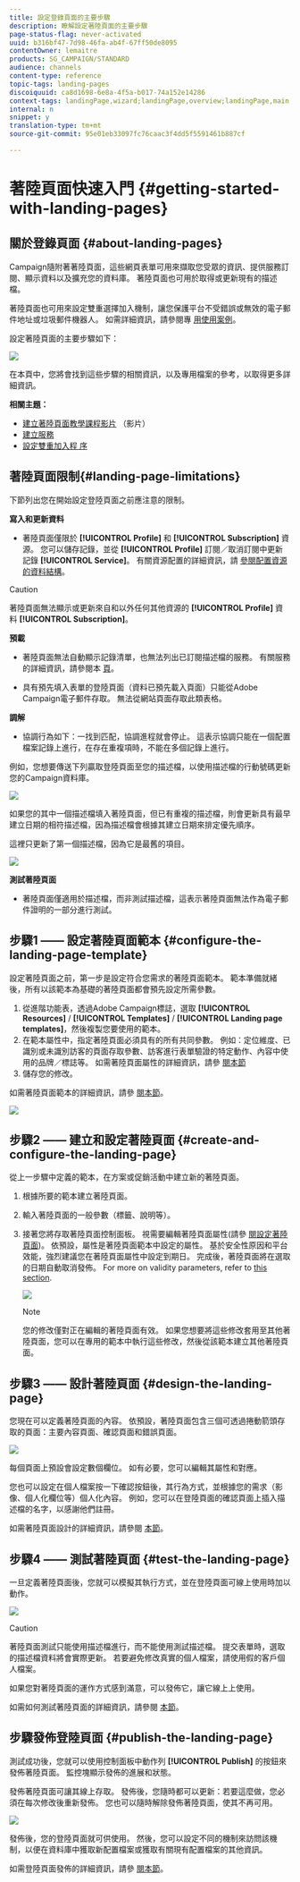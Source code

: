 ```yaml
---
title: 設定登錄頁面的主要步驟
description: 瞭解設定著陸頁面的主要步驟
page-status-flag: never-activated
uuid: b316bf47-7d98-46fa-ab4f-67ff50de8095
contentOwner: lemaitre
products: SG_CAMPAIGN/STANDARD
audience: channels
content-type: reference
topic-tags: landing-pages
discoiquuid: ca8d1698-6e8a-4f5a-b017-74a152e14286
context-tags: landingPage,wizard;landingPage,overview;landingPage,main
internal: n
snippet: y
translation-type: tm+mt
source-git-commit: 95e01eb33097fc76caac3f4dd5f5591461b887cf

---
```



# 著陸頁面快速入門 {#getting-started-with-landing-pages}

## 關於登錄頁面 {#about-landing-pages}

Campaign隨附著著陸頁面，這些網頁表單可用來擷取您受眾的資訊、提供服務訂閱、顯示資料以及擴充您的資料庫。 著陸頁面也可用於取得或更新現有的描述檔。

著陸頁面也可用來設定雙重選擇加入機制，讓您保護平台不受錯誤或無效的電子郵件地址或垃圾郵件機器人。 如需詳細資訊，請參閱專 [用使用案例](../../channels/using/setting-up-a-double-opt-in-process.md)。

設定著陸頁面的主要步驟如下：

![](assets/lp_steps.png)

在本頁中，您將會找到這些步驟的相關資訊，以及專用檔案的參考，以取得更多詳細資訊。

**相關主題：**

* [建立著陸頁面教學課程影片](https://helpx.adobe.com/campaign/kt/acs/using/acs-create-edit-landing-page-feature-video-use.html) （影片）
* [建立服務](../../audiences/using/creating-a-service.md)
* [設定雙重加入程 序](setting-up-a-double-opt-in-process.md)

## 著陸頁面限制{#landing-page-limitations}

下節列出您在開始設定登陸頁面之前應注意的限制。

**寫入和更新資料**

* 著陸頁面僅限於 **[!UICONTROL Profile]** 和 **[!UICONTROL Subscription]** 資源。 您可以儲存記錄，並從 **[!UICONTROL Profile]** 訂閱／取消訂閱中更新記錄 **[!UICONTROL Service]**。
有關資源配置的詳細資訊，請 [參閱配置資源的資料結構](../../developing/using/configuring-the-resource-s-data-structure.md)。

>[!CAUTION]
>
>著陸頁面無法顯示或更新來自和以外任何其他資源的 **[!UICONTROL Profile]** 資料 **[!UICONTROL Subscription]**。

**預載**

* 著陸頁面無法自動顯示記錄清單，也無法列出已訂閱描述檔的服務。 有關服務的詳細資訊，請參閱本 [頁](../../audiences/using/creating-a-service.md)。

* 具有預先填入表單的登陸頁面（資料已預先載入頁面）只能從Adobe Campaign電子郵件存取。 無法從網站頁面存取此類表格。

**調解**

* 協調行為如下：一找到匹配，協調進程就會停止。 這表示協調只能在一個配置檔案記錄上進行，在存在重複項時，不能在多個記錄上進行。

例如，您想要傳送下列贏取登陸頁面至您的描述檔，以使用描述檔的行動號碼更新您的Campaign資料庫。

![](assets/landing_page_limitation_1.png)

如果您的其中一個描述檔填入著陸頁面，但已有重複的描述檔，則會更新具有最早建立日期的相符描述檔，因為描述檔會根據其建立日期來排定優先順序。

這裡只更新了第一個描述檔，因為它是最舊的項目。

![](assets/landing_page_limitation_2.png)

**測試著陸頁面**

* 著陸頁面僅適用於描述檔，而非測試描述檔，這表示著陸頁面無法作為電子郵件證明的一部分進行測試。

## 步驟1 —— 設定著陸頁面範本 {#configure-the-landing-page-template}

設定著陸頁面之前，第一步是設定符合您需求的著陸頁面範本。 範本準備就緒後，所有以該範本為基礎的著陸頁面都會預先設定所需參數。

1. 從進階功能表，透過Adobe Campaign標誌，選取 **[!UICONTROL Resources]** / **[!UICONTROL Templates]** / **[!UICONTROL Landing page templates]**，然後複製您要使用的範本。
1. 在範本屬性中，指定著陸頁面必須具有的所有共同參數。 例如：定位維度、已識別或未識別訪客的頁面存取參數、訪客進行表單驗證的特定動作、內容中使用的品牌／標誌等。 如需著陸頁面屬性的詳細資訊，請參 [閱本節](../../channels/using/configuring-landing-page.md)
1. 儲存您的修改。

如需著陸頁面範本的詳細資訊，請參 [閱本節](../../channels/using/getting-started-with-landing-pages.md)。

![](assets/lp-steps1.png)

## 步驟2 —— 建立和設定著陸頁面 {#create-and-configure-the-landing-page}

從上一步驟中定義的範本，在方案或促銷活動中建立新的著陸頁面。

1. 根據所要的範本建立著陸頁面。
1. 輸入著陸頁面的一般參數（標籤、說明等）。
1. 接著您將存取著陸頁面控制面板。 視需要編輯著陸頁面屬性(請參 [閱設定著陸頁面](../../channels/using/configuring-landing-page.md))。 依預設，屬性是著陸頁面範本中設定的屬性。
基於安全性原因和平台效能，強烈建議您在著陸頁面屬性中設定到期日。 完成後，著陸頁面將在選取的日期自動取消發佈。 For more on validity parameters, refer to [this section](../../channels/using/testing-publishing-landing-page.md#setting-up-validity-parameters).

   ![](assets/lp-steps3.png)

   >[!NOTE]
   >
   >您的修改僅對正在編輯的著陸頁面有效。 如果您想要將這些修改套用至其他著陸頁面，您可以在專用的範本中執行這些修改，然後從該範本建立其他著陸頁面。

## 步驟3 —— 設計著陸頁面 {#design-the-landing-page}

您現在可以定義著陸頁面的內容。 依預設，著陸頁面包含三個可透過捲動箭頭存取的頁面：主要內容頁面、確認頁面和錯誤頁面。

![](assets/lp-steps4.png)

每個頁面上預設會設定數個欄位。 如有必要，您可以編輯其屬性和對應。

您也可以設定在個人檔案按一下確認按鈕後，其行為方式，並根據您的需求（影像、個人化欄位等）個人化內容。 例如，您可以在登陸頁面的確認頁面上插入描述檔的名字，以感謝他們註冊。

如需著陸頁面設計的詳細資訊，請參閱 [本節](../../channels/using/designing-a-landing-page.md)。

## 步驟4 —— 測試著陸頁面 {#test-the-landing-page}

一旦定義著陸頁面後，您就可以模擬其執行方式，並在登陸頁面可線上使用時加以動作。

![](assets/lp-steps5.png)

>[!CAUTION]
>
>著陸頁面測試只能使用描述檔進行，而不能使用測試描述檔。 提交表單時，選取的描述檔資料將會實際更新。 若要避免修改真實的個人檔案，請使用假的客戶個人檔案。

如果您對著陸頁面的運作方式感到滿意，可以發佈它，讓它線上上使用。

如需如何測試著陸頁面的詳細資訊，請參閱 [本節](../../channels/using/testing-publishing-landing-page.md#testing-the-landing-page-)。

## 步驟發佈登陸頁面 {#publish-the-landing-page}

測試成功後，您就可以使用控制面板中動作列 **[!UICONTROL Publish]** 的按鈕來發佈著陸頁面。 監控塊顯示發佈的進展和狀態。

發佈著陸頁面可讓其線上存取。 發佈後，您隨時都可以更新：若要這麼做，您必須在每次修改後重新發佈。 您也可以隨時解除發佈著陸頁面，使其不再可用。

![](assets/lp-steps6.png)

發佈後，您的登陸頁面就可供使用。 然後，您可以設定不同的機制來訪問該機制，以便在資料庫中獲取新配置檔案或獲取有關現有配置檔案的其他資訊。

如需登陸頁面發佈的詳細資訊，請參 [閱本節](../../channels/using/testing-publishing-landing-page.md#publishing-a-landing-page)。
